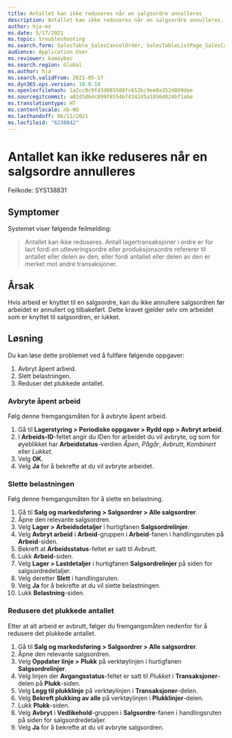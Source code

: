 ```yaml
---
title: Antallet kan ikke reduseres når en salgsordre annulleres
description: Antallet kan ikke reduseres når en salgsordre annulleres.
author: hja-ms
ms.date: 5/17/2021
ms.topic: troubleshooting
ms.search.form: SalesTable_SalesCancelOrder, SalesTableListPage_SalesCancelOrder
audience: Application User
ms.reviewer: kamaybac
ms.search.region: Global
ms.author: hja
ms.search.validFrom: 2021-05-17
ms.dyn365.ops.version: 10.0.18
ms.openlocfilehash: 1a2cc9c9fd3d085508fc652bc9ee0a352d869dee
ms.sourcegitcommit: a02d3d64c899f8554b74342d5a1856d824bf1abe
ms.translationtype: HT
ms.contentlocale: nb-NO
ms.lasthandoff: 06/11/2021
ms.locfileid: "6230842"
---
```

# <a name="the-quantity-cant-be-reduced-when-a-sales-order-is-canceled"></a>Antallet kan ikke reduseres når en salgsordre annulleres

Feilkode: SYS138831

## <a name="symptoms"></a>Symptomer

Systemet viser følgende feilmelding:

> Antallet kan ikke reduseres. Antall lagertransaksjoner i ordre er for lavt fordi en utleveringsordre eller produksjonsordre refererer til antallet eller delen av den, eller fordi antallet eller delen av den er merket mot andre transaksjoner.

## <a name="cause"></a>Årsak

Hvis arbeid er knyttet til en salgsordre, kan du ikke annullere salgsordren før arbeidet er annullert og tilbakeført. Dette kravet gjelder selv om arbeidet som er knyttet til salgsordren, er lukket.

## <a name="resolution"></a>Løsning

Du kan løse dette problemet ved å fullføre følgende oppgaver:

1. Avbryt åpent arbeid.
1. Slett belastningen.
1. Reduser det plukkede antallet.

### <a name="cancel-open-work"></a>Avbryte åpent arbeid

Følg denne fremgangsmåten for å avbryte åpent arbeid.

1. Gå til **Lagerstyring \> Periodiske oppgaver \> Rydd opp \> Avbryt arbeid**.
1. I **Arbeids-ID**-feltet angir du IDen for arbeidet du vil avbryte, og som for øyeblikket har **Arbeidstatus**-verdien *Åpen*, *Pågår*, *Avbrutt*, *Kombinert* eller *Lukket*.
1. Velg **OK**.
1. Velg **Ja** for å bekrefte at du vil avbryte arbeidet.

### <a name="delete-the-load"></a>Slette belastningen

Følg denne fremgangsmåten for å slette en belastning.

1. Gå til **Salg og markedsføring \> Salgsordrer \> Alle salgsordrer**.
1. Åpne den relevante salgsordren.
1. Velg **Lager \> Arbeidsdetaljer** i hurtigfanen **Salgsordrelinjer**.
1. Velg **Avbryt arbeid** i **Arbeid**-gruppen i **Arbeid**-fanen i handlingsruten på **Arbeid**-siden.
1. Bekreft at **Arbeidsstatus**-feltet er satt til *Avbrutt*.
1. Lukk **Arbeid**-siden.
1. Velg **Lager \> Lastdetaljer** i hurtigfanen **Salgsordrelinjer** på siden for salgsordredetaljer.
1. Velg deretter **Slett** i handlingsruten.
1. Velg **Ja** for å bekrefte at du vil slette belastningen.
1. Lukk **Belastning**-siden.

### <a name="reduce-the-picked-quantity"></a>Redusere det plukkede antallet

Etter at alt arbeid er avbrutt, følger du fremgangsmåten nedenfor for å redusere det plukkede antallet.

1. Gå til **Salg og markedsføring \> Salgsordrer \> Alle salgsordrer**.
1. Åpne den relevante salgsordren.
1. Velg **Oppdater linje \> Plukk** på verktøylinjen i hurtigfanen **Salgsordrelinjer**.
1. Velg linjen der **Avgangsstatus**-feltet er satt til *Plukket* i **Transaksjoner**-delen på **Plukk**-siden.
1. Velg **Legg til plukklinje** på verktøylinjen i **Transaksjoner**-delen.
1. Velg **Bekreft plukking av alle** på verktøylinjen i **Plukklinjer**-delen.
1. Lukk **Plukk**-siden.
1. Velg **Avbryt** i **Vedlikehold**-gruppen i **Salgsordre**-fanen i handlingsruten på siden for salgsordredetaljer.
1. Velg **Ja** for å bekrefte at du vil avbryte salgsordren.
